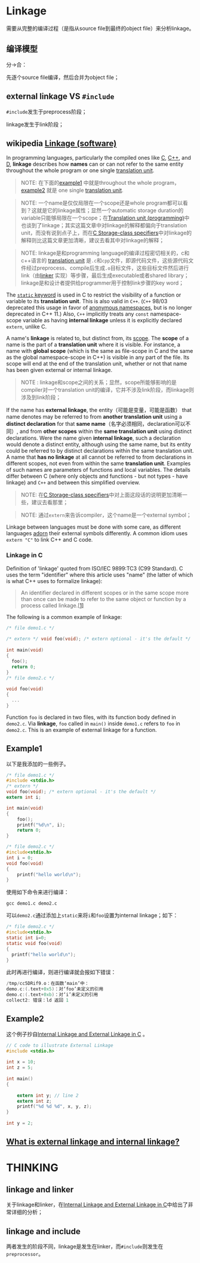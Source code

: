 # Linkage 

需要从完整的编译过程（是指从source file到最终的object file）来分析linkage。

## 编译模型

分->合：

先逐个source file编译，然后合并为object file；

## external linkage VS `#include`

`#include`发生于preprocess阶段；

linkage发生于link阶段；

## wikipedia [Linkage (software)](http://en.wikipedia.org/wiki/Linkage_(software))

In programming languages, particularly the compiled ones like [C](https://en.wikipedia.org/wiki/C_(programming_language)), [C++](https://en.wikipedia.org/wiki/C%2B%2B), and [D](https://en.wikipedia.org/wiki/D_(programming_language)), **linkage** describes how **names** can or can not refer to the same entity throughout the whole program or one single [translation unit](https://en.wikipedia.org/wiki/Translation_unit_(programming)).

> NOTE: 在下面的[example1](#example1 ) 中就是throughout the whole program，[example2](#example2) 就是 one single [translation unit](https://en.wikipedia.org/wiki/Translation_unit_(programming)).

> NOTE: 一个name是仅仅局限在一个scope还是whole program都可以看到？这就是它的linkage属性；显然一个automatic storage duration的variable只能够局限在一个scope；在[Translation unit (programming)](https://en.wikipedia.org/wiki/Translation_unit_(programming))中也谈到了linkage；其实这篇文章中对linkage的解释都偏向于translation unit，而没有说到点子上，而在[C Storage-class specifiers](https://en.cppreference.com/w/c/language/storage_duration)中对linkage的解释则比这篇文章更加清晰，建议去看其中对linkage的解释；

> NOTE: linkage是和programming language的编译过程密切相关的，c和c++语言的 [translation unit](https://en.wikipedia.org/wiki/Translation_unit_(programming)) 是`.c`和`cpp`文件，即源代码文件，这些源代码文件经过preprocess、compile后生成`.o`目标文件，这些目标文件然后进行link（由[linker](https://en.wikipedia.org/wiki/Linker_(computing)) 实现）等步骤，最后生成executable或者shared library；linkage是和设计者提供给programmer用于控制link步骤的key word；

The [`static` keyword](https://en.wikipedia.org/wiki/Static_(keyword)) is used in C to restrict the visibility of a function or variable to its **translation unit**. This is also valid in `C++`. (`C++` 98/03 deprecated this usage in favor of [anonymous namespaces](https://en.wikipedia.org/wiki/Anonymous_namespace), but is no longer deprecated in C++ 11.) Also, `C++` implicitly treats any `const` namespace-scope variable as having **internal linkage** unless it is explicitly declared `extern`, unlike C.

A name's **linkage** is related to, but distinct from, its [scope](https://en.wikipedia.org/wiki/Scope_(programming)). The **scope** of a name is the part of a **translation unit** where it is visible. For instance, a name with **global scope** (which is the same as file-scope in C and the same as the global namespace-scope in C++) is visible in any part of the file. Its scope will end at the end of the translation unit, whether or not that name has been given external or internal linkage.

> NOTE : linkage和scope之间的关系；显然，scope所能够影响的是compiler对一个translation unit的编译，它并不涉及link阶段，而linkage则涉及到link阶段；

If the name has **external linkage**, the entity（可能是变量，可能是函数） that name denotes may be referred to from **another translation unit** using a **distinct declaration** for that **same name**（名字必须相同，declaration可以不同）, and from **other scopes** within the **same translation unit** using distinct declarations. Were the name given **internal linkage**, such a declaration would denote a distinct entity, although using the same name, but its entity could be referred to by distinct declarations within the same translation unit. A name that **has no linkage** at all cannot be referred to from declarations in different scopes, not even from within the same **translation unit**. Examples of such names are parameters of functions and local variables. The details differ between C (where only objects and functions - but not types - have linkage) and `C++` and between this simplified overview.

> NOTE: 在[C Storage-class specifiers](https://en.cppreference.com/w/c/language/storage_duration)中对上面这段话的说明更加清晰一些，建议去看那里；

> NOTE: 通过`extern`来告诉compiler，这个name是一个external symbol；

Linkage between languages must be done with some care, as different languages [adorn](https://en.wikipedia.org/wiki/Name_mangling) their external symbols differently. A common idiom uses `extern "C"` to link C++ and C code.

### Linkage in C

Definition of 'linkage' quoted from ISO/IEC 9899:TC3 (C99 Standard). C uses the term "identifier" where this article uses "name" (the latter of which is what C++ uses to formalize linkage):

> An identifier declared in different scopes or in the same scope more than once can be made to refer to the same object or function by a process called linkage.[[1\]](https://en.wikipedia.org/wiki/Linkage_(software)#cite_note-C99-1)

The following is a common example of linkage:

```c
/* file demo1.c */
  
/* extern */ void foo(void); /* extern optional - it's the default */
  
int main(void)
{
  foo();
  return 0;  
}
/* file demo2.c */
  
void foo(void)
{
  ...
}
```

Function `foo` is declared in two files, with its function body defined in `demo2.c`. Via **linkage**, `foo` called in `main()` inside `demo1.c` refers to `foo` in `demo2.c`. This is an example of external linkage for a function.

## Example1 

以下是我添加的一些例子。

```c
/* file demo1.c */
#include <stdio.h>
/* extern */
void foo(void); /* extern optional - it's the default */
extern int i;

int main(void)
{
	foo();
	printf("%d\n", i);
	return 0;
}

```

```c
/* file demo2.c */
#include<stdio.h>
int i = 0;
void foo(void)
{
	printf("hello world\n");
}

```

使用如下命令来进行编译：

```
gcc demo1.c demo2.c
```



可以`demo2.c`通过添加上`static`来将`i`和`foo`设置为internal linkage；如下：

```c
/* file demo2.c */
#include<stdio.h>
static int i=0;
static void foo(void)
{
  printf("hello world\n");
}
```

此时再进行编译，则进行编译就会报如下错误：

```c
/tmp/cc5DRif9.o：在函数‘main’中：
demo.c:(.text+0x5)：对‘foo’未定义的引用
demo.c:(.text+0xb)：对‘i’未定义的引用
collect2: 错误：ld 返回 1

```

## Example2

这个例子抄自[Internal Linkage and External Linkage in C](https://www.geeksforgeeks.org/internal-linkage-external-linkage-c/) 。

```c
// C code to illustrate External Linkage 
#include <stdio.h> 
  
int x = 10; 
int z = 5; 
  
int main() 
{ 
  
    extern int y; // line 2 
    extern int z; 
    printf("%d %d %d", x, y, z); 
} 
  
int y = 2; 
```







## [What is external linkage and internal linkage?](https://stackoverflow.com/questions/1358400/what-is-external-linkage-and-internal-linkage)





# THINKING

## linkage and linker

关于linkage和linker，在[Internal Linkage and External Linkage in C](https://www.geeksforgeeks.org/internal-linkage-external-linkage-c/)中给出了非常详细的分析；



## linkage and include

两者发生的阶段不同，linkage是发生在linker，而`#include`则发生在`preprocessor`。

